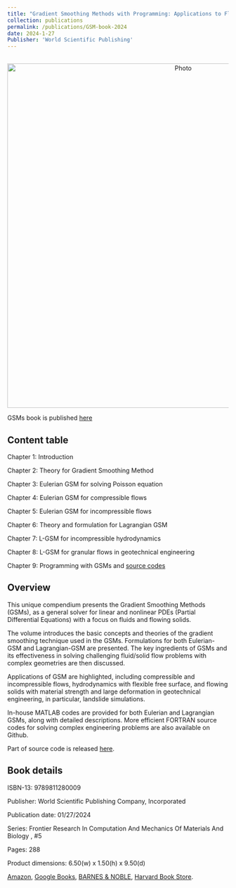 ```yaml
---
title: "Gradient Smoothing Methods with Programming: Applications to Fluids and Landslides"
collection: publications
permalink: /publications/GSM-book-2024
date: 2024-1-27
Publisher: 'World Scientific Publishing'
---
```


<p align="center">
  <img src="https://maozirui.github.io/images/GSM_book_cover.png" alt="Photo" style="width: 785px;"/> 
</p>

GSMs book is published [here](https://www.worldscientific.com/doi/abs/10.1142/9789811280016_0001)

## Content table
Chapter 1: Introduction

Chapter 2: Theory for Gradient Smoothing Method

Chapter 3: Eulerian GSM for solving Poisson equation

Chapter 4: Eulerian GSM for compressible flows

Chapter 5: Eulerian GSM for incompressible flows 

Chapter 6: Theory and formulation for Lagrangian GSM 

Chapter 7: L-GSM for incompressible hydrodynamics

Chapter 8: L-GSM for granular flows in geotechnical engineering

Chapter 9: Programming with GSMs and [source codes](https://github.com/maozirui/GSMs_book) 

## Overview
This unique compendium presents the Gradient Smoothing Methods (GSMs), as a general solver for linear and nonlinear PDEs (Partial Differential Equations) with a focus on fluids and flowing solids. 

The volume introduces the basic concepts and theories of the gradient smoothing technique used in the GSMs. Formulations for both Eulerian-GSM and Lagrangian-GSM are presented. The key ingredients of GSMs and its effectiveness in solving challenging fluid/solid flow problems with complex geometries are then discussed. 

Applications of GSM are highlighted, including compressible and incompressible flows, hydrodynamics with flexible free surface, and flowing solids with material strength and large deformation in geotechnical engineering, in particular, landslide simulations.

In-house MATLAB codes are provided for both Eulerian and Lagrangian GSMs, along with detailed descriptions. More efficient FORTRAN source codes for solving complex engineering problems are also available on Github.

Part of source code is released [here](https://github.com/maozirui/GSMs_book).

## Book details
ISBN-13:	9789811280009

Publisher:	World Scientific Publishing Company, Incorporated

Publication date:	01/27/2024

Series:	Frontier Research In Computation And Mechanics Of Materials And Biology , #5

Pages:	288

Product dimensions:	6.50(w) x 1.50(h) x 9.50(d)

[Amazon](https://www.amazon.com/Gradient-Smoothing-Methods-Programming-Applications/dp/9811280002), [Google Books](https://books.google.com/books/about/Gradient_Smoothing_Methods_with_Programm.html?id=BwsD0AEACAAJ), [BARNES & NOBLE](https://www.barnesandnoble.com/w/gradient-smoothing-methods-with-programming-gui-rong-liu/1143616909?ean=9789811280009), [Harvard Book Store](https://shop.harvard.com/book/9789811280009).
